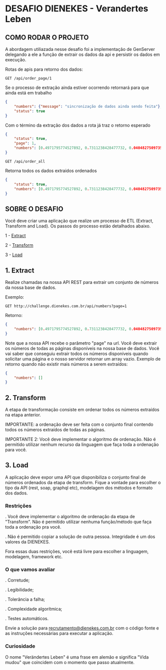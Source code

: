 # DESAFIO DIENEKES - Verandertes Leben 

## COMO RODAR O PROJETO

A abordagem utiliazada nesse desafio foi a implementação de GenServer delegando a ele a função de extrair os dados da api e persistir os dados em execução.

Rotas de apis para retorno dos dados:

``` http
GET /api/order_page/1
```

Se o processo de extração ainda estiver ocorrendo retornará para que ainda está em trabalho

``` json
{ 
    "numbers": {"message": "sincronização de dados ainda sendo feita"}, 
    "status": true
}
```

Com o término da extração dos dados a rota já traz o retorno esperado 

``` json
{ 
    "status": true,
    "page": 1,  
    "numbers": [0.4971795774527892, 0.7311238428477732, 0.04048275097350857,...] 
}
```


``` http
GET /api/order_all
```

Retorna todos os dados extraidos ordenados  

``` json
{ 
    "status": true,
    "numbers": [0.4971795774527892, 0.7311238428477732, 0.04048275097350857,...] 
}
```


## SOBRE O DESAFIO

Você deve criar uma aplicação que realize um processo de ETL (Extract, Transform and Load). Os passos do processo estão detalhados abaixo.

1 - [Extract](#1-extract)

2 - [Transform](#2-transform)

3 - [Load](#3-load)

## 1. Extract

Realize chamadas na nossa API REST para extrair um conjunto de números da nossa base de dados.

Exemplo:

``` http
GET http://challenge.dienekes.com.br/api/numbers?page=1
```

Retorno:

``` json
{ 
    "numbers": [0.4971795774527892, 0.7311238428477732, 0.04048275097350857] 
}
```

Note que a nossa API recebe o parâmetro "page" na url. Você deve extrair os números de todas as páginas disponíveis na nossa base de dados. Você vai saber que conseguiu extrair todos os números disponíveis quando solicitar uma página e o nosso servidor retornar um array vazio.
Exemplo de retorno quando não existir mais números a serem extraídos:

``` json
{ 
    "numbers": [] 
}
```

## 2. Transform

A etapa de transformação consiste em ordenar todos os números extraídos na etapa anterior.

IMPORTANTE: a ordenação deve ser feita com o conjunto final contendo todos os números extraídos de todas as páginas.

IMPORTANTE 2: Você deve implementar o algoritmo de ordenação. Não é permitido utilizar nenhum recurso da linguagem que faça toda a ordenação para você.

## 3. Load

A aplicação deve expor uma API que disponibiliza o conjunto final de números ordenados da etapa de transform. Fique a vontade para escolher o tipo da API (rest, soap, graphql etc), modelagem dos métodos e formato dos dados.

### Restrições

. Você deve implementar o algoritmo de ordenação da etapa de "Transform". Não é permitido utilizar nenhuma função/método que faça toda a ordenação pra você.

. Não é permitido copiar a solução de outra pessoa. Integridade é um dos valores da DIENEKES.

Fora essas duas restrições, você está livre para escolher a linguagem, modelagem, framework etc.

### O que vamos avaliar

. Corretude;

. Legibilidade;

. Tolerância a falha;

. Complexidade algorítmica;

. Testes automáticos.

Envie a solução para recrutamento@dienekes.com.br com o código fonte e as instruções necessárias para executar a aplicação.


### Curiosidade 
O nome "Verändertes Leben" é uma frase em alemão e significa "Vida mudou" que coincidem com o momento que passo atualmente.
 
